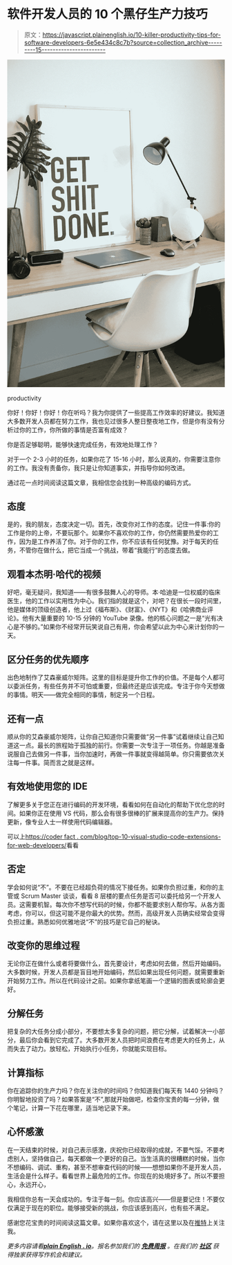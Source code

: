 # 软件开发人员的 10 个黑仔生产力技巧

> 原文：<https://javascript.plainenglish.io/10-killer-productivity-tips-for-software-developers-6e5e434c8c7b?source=collection_archive---------15----------------------->

![](img/e017e140afe36143b8eb1697fa493d0b.png)

productivity

你好！你好！你好！你在听吗？我为你提供了一些提高工作效率的好建议。我知道大多数开发人员都在努力工作，我也见过很多人整日整夜地工作，但是你有没有分析过你的工作，你所做的事情是否富有成效？

你是否足够聪明，能够快速完成任务，有效地处理工作？

对于一个 2-3 小时的任务，如果你花了 15-16 小时，那么说真的，你需要注意你的工作。我没有责备你，我只是让你知道事实，并指导你如何改进。

通过花一点时间阅读这篇文章，我相信您会找到一种高级的编码方式。

## 态度

是的，我的朋友，态度决定一切。首先，改变你对工作的态度。记住一件事:你的工作是你的上帝，不要玩那个。如果你不喜欢你的工作，你仍然需要热爱你的工作，因为是工作养活了你。对于你的工作，你不应该有任何犹豫。对于每天的任务，不管你在做什么，把它当成一个挑战，带着“我能行”的态度去做。

## 观看本杰明·哈代的视频

好吧，毫无疑问，我知道——有很多鼓舞人心的导师。本·哈迪是一位权威的临床医生，他的工作以实用性为中心。我们指的就是这个，对吧？在很长一段时间里，他是媒体的顶级创造者，他上过《福布斯》、《财富》、《NYT》和《哈佛商业评论》。他有大量重要的 10-15 分钟的 YouTube 录像。他的核心问题之一是“光有决心是不够的。”如果你不经常开玩笑说自己有用，你会希望以此为中心来计划你的一天。

## 区分任务的优先顺序

出色地制作了艾森豪威尔矩阵。这里的目标是提升你工作的价值。不是每个人都可以委派任务，有些任务并不可怕或重要，但最终还是应该完成。专注于你今天想做的事情。明天——做完全相同的事情，制定另一个日程。

## 还有一点

顺从你的艾森豪威尔矩阵，让你自己知道你只需要做“另一件事”试着继续让自己知道这一点。最长的旅程始于孤独的前行。你需要一次专注于一项任务。你越是准备说服自己去做另一件事，当你加速时，再做一件事就变得越简单。你只需要依次关注每一件事。简而言之就是这样。

## 有效地使用您的 IDE

了解更多关于您正在进行编码的开发环境，看看如何在自动化的帮助下优化您的时间。如果你正在使用 VS 代码，那么会有很多很棒的扩展来提高你的生产力。保持更新，像专业人士一样使用代码编辑器。

可以上[https://coder fact . com/blog/top-10-visual-studio-code-extensions-for-web-developers/](https://coderfact.com/blog/top-10-visual-studio-code-extensions-for-web-developers/)看看

## 否定

学会如何说“不”。不要在已经超负荷的情况下接任务。如果你负担过重，和你的主管或 Scrum Master 谈谈，看看 8 层楼的要点任务是否可以委托给另一个开发人员。这需要机智。每次你不想写代码的时候，你都不能要求别人帮你写。从各方面考虑，你可以，但这可能不是你最大的优势。然而，高级开发人员确实经常会变得负担过重。熟悉如何优雅地说“不”的技巧是它自己的秘诀。

## 改变你的思维过程

无论你正在做什么或者将要做什么，首先要设计，考虑如何去做，然后开始编码。大多数时候，开发人员都是盲目地开始编码，然后如果出现任何问题，就需要重新开始努力工作。所以在代码设计之前。如果你拿纸笔画一个逻辑的图表或轮廓会更好。

## 分解任务

把复杂的大任务分成小部分，不要想太多复杂的问题，把它分解，试着解决一小部分，最后你会看到它完成了。大多数开发人员把时间浪费在考虑更大的任务上，从而失去了动力。放轻松，开始执行小任务，你就能实现目标。

## 计算指标

你在追踪你的生产力吗？你在关注你的时间吗？你知道我们每天有 1440 分钟吗？你明智地投资了吗？如果答案是“不”,那就开始做吧，检查你宝贵的每一分钟，做个笔记，计算一下花在哪里，适当地记录下来。

## 心怀感激

在一天结束的时候，对自己表示感激，庆祝你已经取得的成就，不要气馁。不要考虑别人，坚持做自己，每天都做一个更好的自己。当生活真的很糟糕的时候，当你不想编码、调试、重构，甚至不想审查代码的时候——想想如果你不是开发人员，生活会是什么样子。看看世界上最危险的工作。你现在的处境好多了。所以不要担心，永远开心，

我相信你总有一天会成功的。专注于每一刻。你应该高兴——但是要记住！不要仅仅满足于现在的职位。能够接受新的挑战，你应该感到高兴，也有些不满足。

感谢您花宝贵的时间阅读这篇文章。如果你喜欢这个，请在这里以及在[推特](https://twitter.com/callback_suman)上关注我。

*更多内容请看*[***plain English . io***](http://plainenglish.io/)*。报名参加我们的* [***免费周报***](http://newsletter.plainenglish.io/) *。在我们的* [***社区***](https://discord.gg/GtDtUAvyhW) *获得独家获得写作机会和建议。*